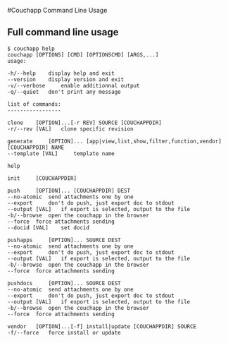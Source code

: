 #Couchapp Command Line Usage



## Full command line usage

    $ couchapp help
    couchapp [OPTIONS] [CMD] [OPTIONSCMD] [ARGS,...]
    usage:

    -h/--help	 display help and exit
    --version	 display version and exit
    -v/--verbose	 enable additionnal output
    -q/--quiet	 don't print any message

    list of commands:
    -----------------

    clone	 [OPTION]...[-r REV] SOURCE [COUCHAPPDIR]
    -r/--rev [VAL]	 clone specific revision

    generate	 [OPTION]... [app|view,list,show,filter,function,vendor] [COUCHAPPDIR] NAME
    --template [VAL]	 template name

    help	 

    init	 [COUCHAPPDIR]

    push	 [OPTION]... [COUCHAPPDIR] DEST
    --no-atomic	 send attachments one by one
    --export	 don't do push, just export doc to stdout
    --output [VAL]	 if export is selected, output to the file
    -b/--browse	 open the couchapp in the browser
    --force	 force attachments sending
    --docid [VAL]	 set docid

    pushapps	 [OPTION]... SOURCE DEST
    --no-atomic	 send attachments one by one
    --export	 don't do push, just export doc to stdout
    --output [VAL]	 if export is selected, output to the file
    -b/--browse	 open the couchapp in the browser
    --force	 force attachments sending

    pushdocs	 [OPTION]... SOURCE DEST
    --no-atomic	 send attachments one by one
    --export	 don't do push, just export doc to stdout
    --output [VAL]	 if export is selected, output to the file
    -b/--browse	 open the couchapp in the browser
    --force	 force attachments sending

    vendor	 [OPTION]...[-f] install|update [COUCHAPPDIR] SOURCE
    -f/--force	 force install or update

